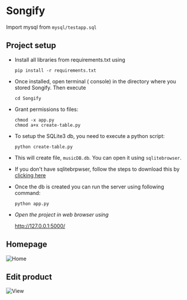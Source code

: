# Songify

Import mysql from `mysql/testapp.sql`

## Project setup

* Install all libraries from requirements.txt using
    ```
    pip install -r requirements.txt
    ```

* Once installed, open terminal ( console) in the directory where you stored Songify. Then execute 
    ```
    cd Songify
    ```

* Grant permissions to files:
    ```
    chmod -x app.py
    chmod a+x create-table.py
    ```

* To setup the SQLite3 db, you need to execute a python script:
    ```
    python create-table.py
    ```

* This will create file, `musicDB.db`. You can open it using `sqlitebrowser`.
* If you don't have sqlitebrpwser, follow the steps to download this by [clicking here](https://sqlitebrowser.org/dl/)

* Once the db is created you can run the server using following command:
    ```
    python app.py
    ```

* *Open the project in web browser using*
    
    http://127.0.0.1:5000/

## Homepage
![Home]()


## Edit product
![View]()
